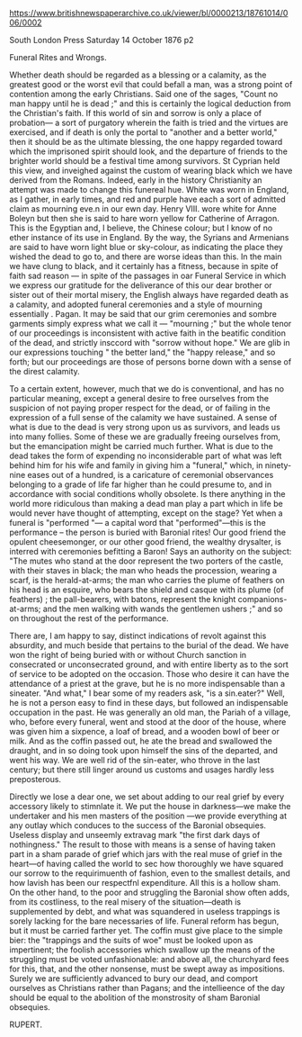 https://www.britishnewspaperarchive.co.uk/viewer/bl/0000213/18761014/006/0002

South London Press
Saturday 14 October 1876
p2

Funeral Rites and Wrongs.

Whether death should be regarded as a blessing or a calamity, as the greatest good or the worst evil that could befall a man, was a strong point of contention among the early Christians. Said one of the sages, "Count no man happy until he is dead ;" and this is certainly the logical deduction from the Christian's faith. If this world of sin and sorrow is only a place of probation— a sort of purgatory wherein the faith is tried and the virtues are exercised, and if death is only the portal to "another and a better world," then it should be as the ultimate blessing, the one happy regarded toward which the imprisoned spirit should look, and the departure of friends to the brighter world should be a festival time among survivors. St Cyprian held this view, and inveighed against the custom of wearing black which we have derived from the Romans. Indeed, early in the history Christianity an attempt was made to change this funereal hue. White was worn in England, as I gather, in early times, and red and purple have each a sort of admitted claim as mourning eve.n in our ewn day. Henry VIII. wore white for Anne Boleyn but then she is said to hare worn yellow for Catherine of Arragon. This is the Egyptian and, I believe, the Chinese colour; but I know of no ether instance of its use in England. By the way, the Syrians and Armenians are said to have worn light blue or sky-colour, as indicating the place they wished the dead to go to, and there are worse ideas than this. In the main we have clung to black, and it certainly has a fitness, because in spite of faith sad reason — in spite of the passages in oar Funeral Service in which we express our gratitude for the deliverance of this our dear brother or sister out of their mortal misery, the English always have regarded death as a calamity, and adopted funeral ceremonies and a style of mourning essentially . Pagan. It may be said that our grim ceremonies and sombre garments simply express what we call it — "mourning ;" but the whole tenor of our proceedings is inconsistent with active faith in the beatific condition of the dead, and strictly insccord with "sorrow without hope." We are glib in our expressions touching " the better land," the "happy release," and so forth; but our proceedings are those of persons borne down with a sense of the direst calamity.

To a certain extent, however, much that we do is conventional, and has no particular meaning, except a general desire to free ourselves from the suspicion of not paying proper respect for the dead, or of failing in the expression of a full sense of the calamity we have sustained. A sense of what is due to the dead is very strong upon us as survivors, and leads us into many follies. Some of these we are gradually freeing ourselves from, but the emancipation might be carried much further. What is due to the dead takes the form of expending no inconsiderable part of what was left behind him for his wife and family in giving him a "funeral," which, in ninety-nine eases out of a hundred, is a caricature of ceremonial observances belonging to a grade of life far higher than he could presume to, and in accordance with social conditions wholly obsolete. Is there anything in the world more ridiculous than making a dead man play a part which in life be would never have thought of attempting, except on the stage? Yet when a funeral is "performed "— a capital word that "performed"—this is the performance – the person is buried with Baronial rites! Our good friend the opulent cheesemonger, or our other good friend, the wealthy drysalter, is interred with ceremonies befitting a Baron! Says an authority on the subject: "The mutes who stand at the door represent the two porters of the castle, with their staves in black; the man who heads the procession, wearing a scarf, is the herald-at-arms; the man who carries the plume of feathers on his head is an esquire, who bears the shield and casque with its plume (of feathers) ; the pall-bearers, with batons, represent the knight companions-at-arms; and the men walking with wands the gentlemen ushers ;" and so on throughout the rest of the performance.

There are, I am happy to say, distinct indications of revolt against this absurdity, and much beside that pertains to the burial of the dead. We have won the right of being buried with or without Church sanction in consecrated or unconsecrated ground, and with entire liberty as to the sort of service to be adopted on the occasion. Those who desire it can have the attendance of a priest at the grave, but he is no more indispensable than a sineater. "And what," I bear some of my readers ask, "is a sin.eater?" Well, he is not a person easy to find in these days, but followed an indispensable occupation in the past. He was generally an old man, the Pariah of a village, who, before every funeral, went and stood at the door of the house, where was given him a sixpence, a loaf of bread, and a wooden bowl of beer or milk. And as the coffin passed out, he ate the bread and swallowed the draught, and in so doing took upon himself the sins of the departed, and went his way. We are well rid of the sin-eater, who throve in the last century; but there still linger around us customs and usages hardly less preposterous.

Directly we lose a dear one, we set about adding to our real grief by every accessory likely to stimnlate it. We put the house in darkness—we make the undertaker and his men masters of the position —we provide everything at any outlay which conduces to the success of the Baronial obsequies. Useless display and unseemly extravag mark "the first dark days of nothingness." The result to those with means is a sense of having taken part in a sham parade of grief which jars with the real muse of grief in the heart—of having called the world to sec how thoroughly we have squared our sorrow to the requirimuenth of fashion, even to the smallest details, and how lavish has been our respectfnl expenditure. All this is a hollow sham. On the other hand, to the poor and struggling the Baronial show often adds, from its costliness, to the real misery of the situation—death is supplemented by debt, and what was squandered in useless trappings is sorely lacking for the bare necessaries of life. Funeral reform has begun, but it must be carried farther yet. The coffin must give place to the simple bier: the "trappings and the suits of woe" must be looked upon as impertinent; the foolish accessories which swallow up the means of the struggling must be voted unfashionable: and above all, the churchyard fees for this, that, and the other nonsense, must be swept away as impositions. Surely we are sufficiently advanced to bury our dead, and comport ourselves as Christians rather than Pagans; and the intellieence of the day should be equal to the abolition of the monstrosity of sham Baronial obsequies.

RUPERT.

